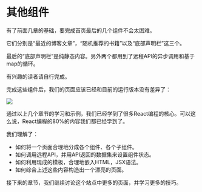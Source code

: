 # 其他组件

有了前面几章的基础，要完成首页最后的几个组件不会太困难。

它们分别是“最近的博客文章”，“随机推荐的书籍”以及“底部声明栏”这三个。

最后的“底部声明栏”是纯静态内容。另外两个都用到了远程API的异步调用和基于map的循环。

有兴趣的读者请自行完成。

完成这些组件后，我们的页面应该已经和目前的运行版本没有差异了：

![](http://rsywx.com/lib/exe/fetch.php/react:08-01.png)

通过以上几个章节的学习和示例，我们已经学到了很多React编程的核心。可以这么说，React编程的80%的内容我们都已经学到了。

我们理解了：

  * 如何将一个页面合理地分成各个组件、各个子组件。
  * 如何调用远程API，并用API返回的数据集来设置组件状态。
  * 如何利用现成的模板，合理地嵌入HTML，JSX语法。
  * 如何综合上述这些内容构造出一个漂亮的页面。

接下来的章节，我们继续讨论这个站点中更多的页面，并学习更多的技巧。
